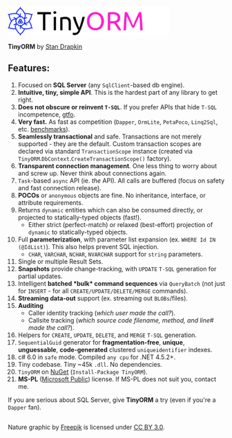 ![TinyORM](TinyORM-Logo.png "TinyORM")

**TinyORM** by [Stan Drapkin](https://github.com/sdrapkin "Stan Drapkin")

## Features: ##
1.  Focused on **SQL Server** (any `SqlClient`-based db engine).
2.  **Intuitive, tiny, simple API**. This is the hardest part of any library to get right.
3.  **Does not obscure or reinvent `T-SQL`**. If you prefer APIs that hide `T-SQL` incompetence, [gtfo](https://en.wikipedia.org/wiki/Entity_Framework).
4.  **Very fast.** As fast as competition (`Dapper`, `OrmLite`, `PetaPoco`, `Linq2Sql`, etc. [benchmarks](https://gist.github.com/anonymous/86fdb2130071dbdad8211007346f3f96)). 
5.  **Seamlessly transactional** and safe. Transactions are not merely supported - they are the default. Custom transaction scopes are declared via standard `TransactionScope` instance (created via `TinyORM`.`DbContext`.`CreateTransactionScope()` factory).
6.  **Transparent connection management**. One less thing to worry about and screw up. Never think about connections again.
7.  `Task`-based `async` API (ie. *the* API). All calls are buffered (focus on safety and fast connection release).
8.  **POCOs** or `anonymous` objects are fine. No inheritance, interface, or attribute requirements.
9.   Returns `dynamic` entities which can also be consumed directly, or projected to statically-typed objects (fast!).
		- Either strict (perfect-match) or relaxed (best-effort) projection of `dynamic` to statically-typed objects.
10.  Full **parameterization**, with parameter list expansion (ex. `WHERE Id IN (@IdList)`). This also helps prevent SQL injection.
		- `CHAR`, `VARCHAR`, `NCHAR`, `NVARCHAR` support for `string` parameters. 
11. Single or multiple Result Sets.
12. **Snapshots** provide change-tracking, with `UPDATE` `T-SQL` generation for partial updates.
13. Intelligent **batched \*bulk\* command sequences** via `QueryBatch` (not just for `INSERT` - for all `CREATE/UPDATE/DELETE/MERGE` commands).
14. **Streaming data-out** support (ex. streaming out `BLOBs`/files).
15.  **Auditing**
		- Caller identity tracking (*which user made the call?*).
		- Callsite tracking (*which source code filename, method, and line# made the call?*).
16. Helpers for `CREATE`, `UPDATE`, `DELETE`, and `MERGE` `T-SQL` generation.
17. `SequentialGuid` generator for **fragmentation-free**, **unique**, **unguessable**, **code-generated** clustered `uniqueidentifier` indexes.
18. c# 6.0 in `safe` mode. Compiled `any cpu` for .NET 4.5.2+.
19. Tiny codebase. Tiny ~45k `.dll`. No dependencies.
20. `TinyORM` on [NuGet](https://www.nuget.org/packages/tinyorm) (`Install-Package TinyORM`).
21. **MS-PL** ([Microsoft Public](LICENSE.md)) license. If MS-PL does not suit you, contact me.

If you are serious about SQL Server, give **TinyORM** a try (even if you're a `Dapper` fan).

## ##
Nature graphic by [Freepik](http://www.flaticon.com/authors/freepik) is licensed under [CC BY 3.0](http://creativecommons.org/licenses/by/3.0/).